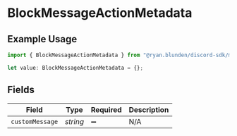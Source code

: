 # BlockMessageActionMetadata

## Example Usage

```typescript
import { BlockMessageActionMetadata } from "@ryan.blunden/discord-sdk/models/components";

let value: BlockMessageActionMetadata = {};
```

## Fields

| Field              | Type               | Required           | Description        |
| ------------------ | ------------------ | ------------------ | ------------------ |
| `customMessage`    | *string*           | :heavy_minus_sign: | N/A                |